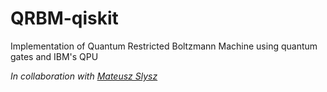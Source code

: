 # QRBM-qiskit
Implementation of Quantum Restricted Boltzmann Machine using quantum gates and IBM's QPU

*In collaboration with [Mateusz Slysz](https://github.com/Matek1731)*
